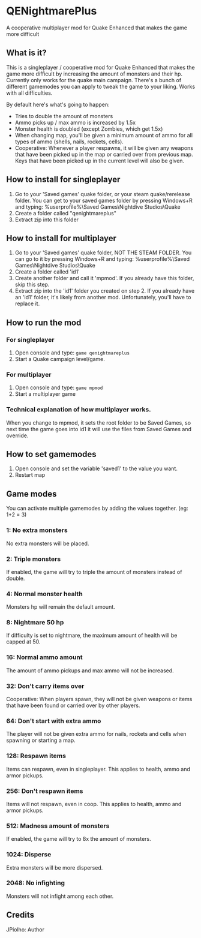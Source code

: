 # QENightmarePlus
A cooperative multiplayer mod for Quake Enhanced that makes the game more difficult

## What is it?
This is a singleplayer / cooperative mod for Quake Enhanced that makes the game more difficult by increasing the amount of monsters and their hp.
Currently only works for the quake main campaign.
There's a bunch of different gamemodes you can apply to tweak the game to your liking.
Works with all difficulties.

By default here's what's going to happen:
* Tries to double the amount of monsters
* Ammo picks up / max ammo is increased by 1.5x
* Monster health is doubled (except Zombies, which get 1.5x)
* When changing map, you'll be given a minimum amount of ammo for all types of ammo (shells, nails, rockets, cells).
* Cooperative: Whenever a player respawns, it will be given any weapons that have been picked up in the map or carried over from previous map. Keys that have been picked up in the current level will also be given.

## How to install for singleplayer
1. Go to your 'Saved games' quake folder, or your steam quake/rerelease folder. You can get to your saved games folder by pressing Windows+R and typing: %userprofile%\Saved Games\Nightdive Studios\Quake
2. Create a folder called "qenightmareplus"
3. Extract zip into this folder

## How to install for multiplayer
1. Go to your 'Saved games' quake folder, NOT THE STEAM FOLDER. You can go to it by pressing Windows+R and typing: %userprofile%\Saved Games\Nightdive Studios\Quake
2. Create a folder called 'id1'
3. Create another folder and call it 'mpmod'. If you already have this folder, skip this step.
4. Extract zip into the 'id1' folder you created on step 2. If you already have an 'id1' folder, it's likely from another mod. Unfortunately, you'll have to replace it.

## How to run the mod

### For singleplayer
1. Open console and type: `game qenightmareplus`
2. Start a Quake campaign level/game.

### For multiplayer
1. Open console and type: `game mpmod`
2. Start a multiplayer game

### Technical explanation of how multiplayer works.
When you change to mpmod, it sets the root folder to be Saved Games, so next time the game goes into id1 it will use the files from Saved Games and override.

## How to set gamemodes
1. Open console and set the variable 'saved1' to the value you want.
2. Restart map

## Game modes
You can activate multiple gamemodes by adding the values together. (eg: 1+2 = 3)

### 1: No extra monsters
   No extra monsters will be placed.

### 2: Triple monsters
   If enabled, the game will try to triple the amount of monsters instead of double.

### 4: Normal monster health
   Monsters hp will remain the default amount.

### 8: Nightmare 50 hp
   If difficulty is set to nightmare, the maximum amount of health will be capped at 50.

### 16: Normal ammo amount
   The amount of ammo pickups and max ammo will not be increased.
   
### 32: Don't carry items over
   Cooperative: When players spawn, they will not be given weapons or items that have been found or carried over by other players.

### 64: Don't start with extra ammo
   The player will not be given extra ammo for nails, rockets and cells when spawning or starting a map.

### 128: Respawn items
   Items can respawn, even in singleplayer. This applies to health, ammo and armor pickups.
   
### 256: Don't respawn items
   Items will not respawn, even in coop. This applies to health, ammo and armor pickups.
   
### 512: Madness amount of monsters
   If enabled, the game will try to 8x the amount of monsters.

### 1024: Disperse
   Extra monsters will be more dispersed.
   
### 2048: No infighting
   Monsters will not infight among each other.

## Credits
JPiolho: Author
